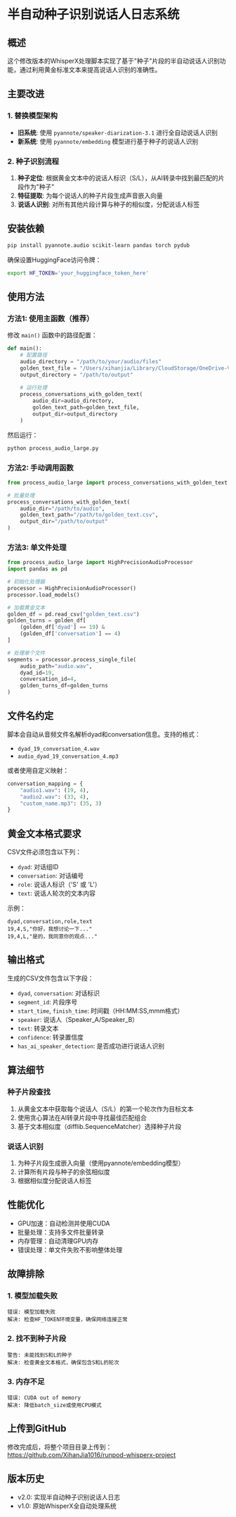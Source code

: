 # 半自动种子识别说话人日志系统

## 概述

这个修改版本的WhisperX处理脚本实现了基于"种子"片段的半自动说话人识别功能，通过利用黄金标准文本来提高说话人识别的准确性。

## 主要改进

### 1. 替换模型架构
- **旧系统**: 使用 `pyannote/speaker-diarization-3.1` 进行全自动说话人识别
- **新系统**: 使用 `pyannote/embedding` 模型进行基于种子的说话人识别

### 2. 种子识别流程
1. **种子定位**: 根据黄金文本中的说话人标识（S/L），从AI转录中找到最匹配的片段作为"种子"
2. **特征提取**: 为每个说话人的种子片段生成声音嵌入向量
3. **说话人识别**: 对所有其他片段计算与种子的相似度，分配说话人标签

## 安装依赖

```bash
pip install pyannote.audio scikit-learn pandas torch pydub
```

确保设置HuggingFace访问令牌：
```bash
export HF_TOKEN='your_huggingface_token_here'
```

## 使用方法

### 方法1: 使用主函数（推荐）

修改 `main()` 函数中的路径配置：

```python
def main():
    # 配置路径
    audio_directory = "/path/to/your/audio/files"
    golden_text_file = "/Users/xihanjia/Library/CloudStorage/OneDrive-VrijeUniversiteitAmsterdam/project/4 text mining/text_data_output.csv"
    output_directory = "/path/to/output"
    
    # 运行处理
    process_conversations_with_golden_text(
        audio_dir=audio_directory,
        golden_text_path=golden_text_file,
        output_dir=output_directory
    )
```

然后运行：
```bash
python process_audio_large.py
```

### 方法2: 手动调用函数

```python
from process_audio_large import process_conversations_with_golden_text

# 批量处理
process_conversations_with_golden_text(
    audio_dir="/path/to/audio",
    golden_text_path="/path/to/golden_text.csv",
    output_dir="/path/to/output"
)
```

### 方法3: 单文件处理

```python
from process_audio_large import HighPrecisionAudioProcessor
import pandas as pd

# 初始化处理器
processor = HighPrecisionAudioProcessor()
processor.load_models()

# 加载黄金文本
golden_df = pd.read_csv("golden_text.csv")
golden_turns = golden_df[
    (golden_df['dyad'] == 19) & 
    (golden_df['conversation'] == 4)
]

# 处理单个文件
segments = processor.process_single_file(
    audio_path="audio.wav",
    dyad_id=19,
    conversation_id=4,
    golden_turns_df=golden_turns
)
```

## 文件名约定

脚本会自动从音频文件名解析dyad和conversation信息。支持的格式：
- `dyad_19_conversation_4.wav`
- `audio_dyad_19_conversation_4.mp3`

或者使用自定义映射：
```python
conversation_mapping = {
    "audio1.wav": (19, 4),
    "audio2.wav": (33, 4),
    "custom_name.mp3": (35, 3)
}
```

## 黄金文本格式要求

CSV文件必须包含以下列：
- `dyad`: 对话组ID
- `conversation`: 对话编号  
- `role`: 说话人标识（'S' 或 'L'）
- `text`: 说话人轮次的文本内容

示例：
```csv
dyad,conversation,role,text
19,4,S,"你好，我想讨论一下..."
19,4,L,"是的，我同意你的观点..."
```

## 输出格式

生成的CSV文件包含以下字段：
- `dyad`, `conversation`: 对话标识
- `segment_id`: 片段序号
- `start_time`, `finish_time`: 时间戳（HH:MM:SS,mmm格式）
- `speaker`: 说话人（Speaker_A/Speaker_B）
- `text`: 转录文本
- `confidence`: 转录置信度
- `has_ai_speaker_detection`: 是否成功进行说话人识别

## 算法细节

### 种子片段查找
1. 从黄金文本中获取每个说话人（S/L）的第一个轮次作为目标文本
2. 使用贪心算法在AI转录片段中寻找最佳匹配组合
3. 基于文本相似度（difflib.SequenceMatcher）选择种子片段

### 说话人识别
1. 为种子片段生成嵌入向量（使用pyannote/embedding模型）
2. 计算所有片段与种子的余弦相似度
3. 根据相似度分配说话人标签

## 性能优化

- GPU加速：自动检测并使用CUDA
- 批量处理：支持多文件批量转录
- 内存管理：自动清理GPU内存
- 错误处理：单文件失败不影响整体处理

## 故障排除

### 1. 模型加载失败
```
错误: 模型加载失败
解决: 检查HF_TOKEN环境变量，确保网络连接正常
```

### 2. 找不到种子片段
```
警告: 未能找到S和L的种子
解决: 检查黄金文本格式，确保包含S和L的轮次
```

### 3. 内存不足
```
错误: CUDA out of memory
解决: 降低batch_size或使用CPU模式
```

## 上传到GitHub

修改完成后，将整个项目目录上传到：
https://github.com/XihanJia1016/runpod-whisperx-project

## 版本历史

- v2.0: 实现半自动种子识别说话人日志
- v1.0: 原始WhisperX全自动处理系统